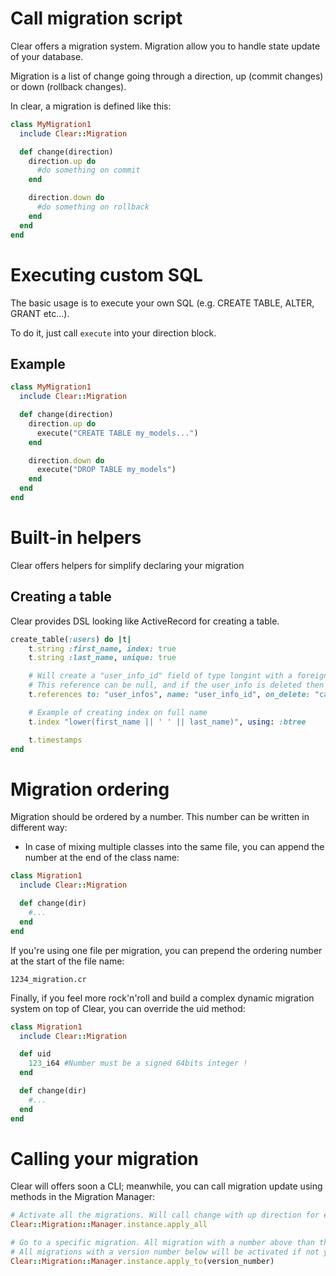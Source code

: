 # Call migration script

Clear offers a migration system. Migration allow you to handle state update of your database.

Migration is a list of change going through a direction, up (commit changes) or down (rollback changes).

In clear, a migration is defined like this:

```ruby
class MyMigration1
  include Clear::Migration

  def change(direction)
    direction.up do
      #do something on commit
    end

    direction.down do
      #do something on rollback
    end
  end
end
```
# Executing custom SQL

The basic usage is to execute your own SQL (e.g. CREATE TABLE, ALTER, GRANT etc...).

To do it, just call `execute` into your direction block.

## Example

```ruby
class MyMigration1
  include Clear::Migration

  def change(direction)
    direction.up do
      execute("CREATE TABLE my_models...")
    end

    direction.down do
      execute("DROP TABLE my_models")
    end
  end
end
```

# Built-in helpers

Clear offers helpers for simplify declaring your migration

## Creating a table

Clear provides DSL looking like ActiveRecord for creating a table.

```ruby
create_table(:users) do |t|
    t.string :first_name, index: true
    t.string :last_name, unique: true

    # Will create a "user_info_id" field of type longint with a foreign key constraint
    # This reference can be null, and if the user_info is deleted then the user is deleted too.
    t.references to: "user_infos", name: "user_info_id", on_delete: "cascade", null: true

    # Example of creating index on full name
    t.index "lower(first_name || ' ' || last_name)", using: :btree

    t.timestamps
end
```

# Migration ordering

Migration should be ordered by a number. This number can be written in different way:

- In case of mixing multiple classes into the same file, you can append the number at the end of the class name:

```ruby
class Migration1
  include Clear::Migration

  def change(dir)
    #...
  end
end
```

If you're using one file per migration, you can prepend the ordering number at the start of the file name:

```
1234_migration.cr
```

Finally, if you feel more rock'n'roll and build a complex dynamic migration system on top of Clear, you can override the uid method:

```ruby
class Migration1
  include Clear::Migration

  def uid
    123_i64 #Number must be a signed 64bits integer !
  end

  def change(dir)
    #...
  end
end
```

# Calling your migration

Clear will offers soon a CLI; meanwhile, you can call migration update using methods in the Migration Manager:

```ruby
# Activate all the migrations. Will call change with up direction for each down migrations
Clear::Migration::Manager.instance.apply_all
```

```ruby
# Go to a specific migration. All migration with a number above than the version number will be downed if not yet down.
# All migrations with a version number below will be activated if not yet up.
Clear::Migration::Manager.instance.apply_to(version_number)
```